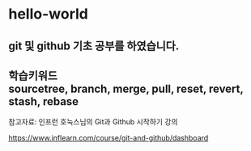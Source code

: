 # hello-world
git 및 github 기초 공부를 하였습니다.  
---
학습키워드  
sourcetree, branch, merge, pull, reset, revert, stash, rebase
---
참고자료: 인프런 호눅스님의 Git과 Github 시작하기 강의

https://www.inflearn.com/course/git-and-github/dashboard
